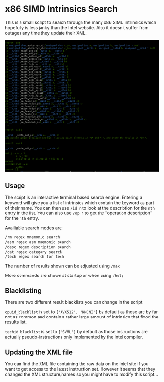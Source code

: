 # x86 SIMD Intrinsics Search

This is a small script to search through the many x86 SIMD intrinsics which hopefully is less janky than the Intel website.
Also it doesn't suffer from outages any time they update their XML.


![Usage example](example_usage.png)

## Usage

The script is an interactive terminal based search engine. Entering a keyword will give you a list of intrinsics which contain the keyword as part of their name.
You can then use `/id n` to look at the description for the `nth` entry in the list.
You can also use `/op n` to get the "operation description" for the `nth` entry.

Availiable search modes are:
```
/rm regex mnemonic search
/asm regex asm mnemonic search
/desc regex description search
/cat regex category search
/tech regex search for tech
```

The number of results shown can be adjusted using `/max`

More commands are shown at startup or when using `/help`

## Blacklisting

There are two different result blacklists you can change in the script.

`cpuid_blacklist` is set to `['AVX512', 'KNCNI']` by default as those are by far not as common and contain a rather large amount of intrinsics that flood the results list.

`techid_blacklist` is set to `['SVML']` by default as those instructions are actually pseudo-instructions only implemented by the intel compiler.

## Updating the XML file

You can find the XML file containing the raw data on the intel site if you want to get access to the latest instruction set. However it seems that they changed the XML structure/names so you might have to modify this script...
